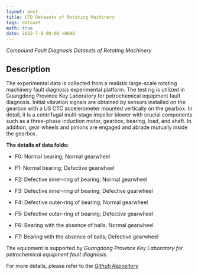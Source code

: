 ```yaml
---
layout: post
title: CFD Datasets of Rotating Machinery
tags: dataset
math: true
date: 2022-7-8 00:00 +0800
---
```


*Compound Fault Diagnosis Datasets of Rotating Machinery*

## Description

The experimental data is collected from a realistic large-scale rotating machinery fault diagnosis experimental platform. The test rig is utilized in Guangdong Province Key Laboratory for petrochemical equipment fault diagnosis. Initial vibration signals are obtained by sensors installed on the gearbox with a US CTC accelerometer mounted vertically on the gearbox. In detail, it is a centrifugal multi-stage impeller blower with crucial components such as a three-phase induction motor, gearbox, bearing, load, and shaft. In addition, gear wheels and pinions are engaged and abrade mutually inside the gearbox.

**The details of data folds:**

- F0: Normal bearing; Normal gearwheel

- F1: Normal bearing; Defective gearwheel 

- F2: Defective inner-ring of bearing; Normal gearwheel

- F3: Defective inner-ring of bearing; Defective gearwheel 

- F4: Defective outer-ring of bearing; Normal gearwheel

- F5: Defective outer-ring of bearing; Defective gearwheel 

- F6: Bearing with the absence of balls; Normal gearwheel

- F7: Bearing with the absence of balls; Defective gearwheel 

The equipment is supported by *Guangdong Province Key Laboratory for petrochemical equipment fault diagnosis*.

For more details, please refer to the [*Github Repository*](https://github.com/liuzy0708/CFD_datasets)

